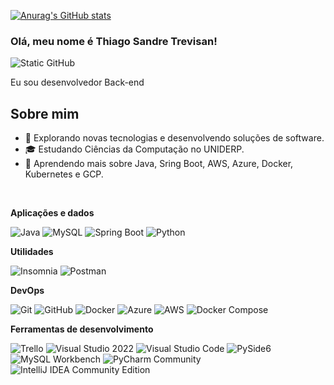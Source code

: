 [![Anurag's GitHub stats](https://github-readme-stats.vercel.app/api?username=ThiagoST32&show_icons=true&theme=dark)](https://github.com/anuraghazra/github-readme-stats)
### Olá, meu nome é Thiago Sandre Trevisan!

<img src="https://img.shields.io/static/v1?label=Overview&message=ThiagoST32&color=f8efd4&style=for-the-badge&logo=GitHub" alt="Static GitHub">

<p> Eu sou desenvolvedor Back-end</p>

## Sobre mim

- 🤔 Explorando novas tecnologias e desenvolvendo soluções de software.
- 🎓 Estudando Ciências da Computação no UNIDERP.
- 🌱 Aprendendo mais sobre Java, Sring Boot, AWS, Azure, Docker, Kubernetes e GCP.

<br>

**Aplicações e dados**

![Java](https://img.shields.io/badge/-Java-333333?style=flat&logo=Java&logoColor=007396)
![MySQL](https://img.shields.io/badge/-MySQL-333333?style=flat&logo=mysql)
![Spring Boot](https://img.shields.io/badge/-Spring%20Boot-333333?style=flat&logo=spring-boot)
![Python](https://img.shields.io/badge/-Python-333333?style=flat&logo=python)

**Utilidades**

![Insomnia](https://img.shields.io/badge/-DBeaver-333333?style=flat&logo=DBeaver)
![Postman](https://img.shields.io/badge/-Postman-333333?style=flat&logo=postman)


**DevOps**

![Git](https://img.shields.io/badge/-Git-333333?style=flat&logo=git)
![GitHub](https://img.shields.io/badge/-GitHub-333333?style=flat&logo=github)
![Docker](https://img.shields.io/badge/-Docker-333333?style=flat&logo=docker)
![Azure](https://img.shields.io/badge/-Azure-333333?style=flat&logo=microsoft-azure)
![AWS](https://img.shields.io/badge/-AWS-333333?style=flat&logo=amazon-aws)
![Docker Compose](https://img.shields.io/badge/-Docker%20Compose-333333?style=flat&logo=docker)

**Ferramentas de desenvolvimento**

![Trello](https://img.shields.io/badge/-Trello-333333?style=flat&logo=trello&logoColor=007ACC)
![Visual Studio 2022](https://img.shields.io/badge/-Visual%20Studio%202022-333333?style=flat&logo=visual-studio)
![Visual Studio Code](https://img.shields.io/badge/-Visual%20Studio%20Code-333333?style=flat&logo=visual-studio-code)
![PySide6](https://img.shields.io/badge/-PySide6-333333?style=flat&logo=qt)
![MySQL Workbench](https://img.shields.io/badge/-MySQL%20Workbench-333333?style=flat&logo=mysql)
![PyCharm Community](https://img.shields.io/badge/-PyCharm%20Community-333333?style=flat&logo=pycharm)
![IntelliJ IDEA Community Edition](https://img.shields.io/badge/-IntelliJ%20IDEA%20Community%20Edition-333333?style=flat&logo=intellij-idea)
<br/>
